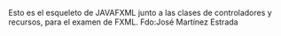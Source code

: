 Esto es el esqueleto de JAVAFXML junto a las clases de controladores y recursos, para el examen de FXML.
Fdo:José Martínez Estrada
